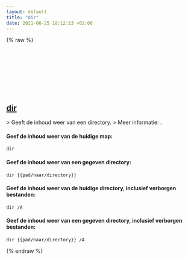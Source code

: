```yaml
---
layout: default
title: "dir"
date: 2021-06-25 18:12:13 +02:00
---
```

{% raw %}
<h2 id="dir">
  <a href="/nl/windows/dir.html">dir</a> <a href="#dir"><svg class="icon">
    <use href="/assets/images/unicode_sprite.svg#link" />
  </svg></a>
</h2>
> Geeft de inhoud weer van een directory.
> Meer informatie: <https://docs.microsoft.com/windows-server/administration/windows-commands/dir>.

#### Geef de inhoud weer van de huidige map:
```shell
dir
```
#### Geef de inhoud weer van een gegeven directory:
```shell
dir {{pad/naar/directory}}
```
#### Geef de inhoud weer van de huidige directory, inclusief verborgen bestanden:
```shell
dir /A
```
#### Geef de inhoud weer van een gegeven directory, inclusief verborgen bestanden:
```shell
dir {{pad/naar/directory}} /A
```
{% endraw %}